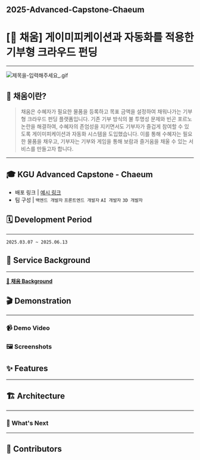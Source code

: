 ## 2025-Advanced-Capstone-Chaeum

# [🫧 채움] 게이미피케이션과 자동화를 적용한 기부형 크라우드 펀딩

---

![제목을-입력해주세요_.gif](%EC%A0%9C%EB%AA%A9%EC%9D%84-%EC%9E%85%EB%A0%A5%ED%95%B4%EC%A3%BC%EC%84%B8%EC%9A%94_.gif)

## **🫧 채움이란?**

> 채움은 수혜자가 필요한 물품을 등록하고 목표 금액을 설정하여 채워나가는 기부형 크라우드 펀딩 플랫폼입니다. 기존 기부 방식의 불 투명성 문제와 빈곤 포르노 논란을 해결하여, 수혜자의 존엄성을 지키면서도 기부자가 즐겁게 참여할 수 있도록 게이미피케이션과 자동화 시스템을 도입했습니다. 이를 통해 수혜자는 필요한 물품을 채우고, 기부자는 기부와 게임을 통해 보람과 즐거움을 채울 수 있는 서비스를 만들고자 합니다.

---

## 🎓 KGU Advanced Capstone - Chaeum

- 배포 링크 | [예시 링크](http://localhost:3000)
- 팀 구성 | `백엔드 개발자` `프론트엔드 개발자` `AI 개발자` `3D 개발자`

## 🗓️ Development Period

---

`2025.03.07 ~ 2025.06.13`

## 📖 Service Background

---

[**🫧 채움 Background**](https://www.notion.so/Background-1b51247ea26680b29acce1583ba721ba?pvs=21)

## 🎬 Demonstration

---

### 📹 Demo Video

### 🖼️ Screenshots

## ✨ Features

---

## 🏗️ Architecture

---

### 🧭 What's Next

---

## 👀 Contributors
